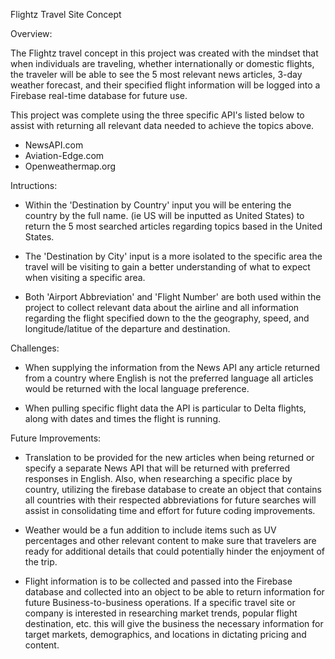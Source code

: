 Flightz Travel Site Concept

Overview: 

The Flightz travel concept in this project was created with the mindset that when individuals are traveling, 
whether internationally or domestic flights, the traveler will be able to see the 5 most relevant news articles, 3-day weather forecast, and their specified flight information will be logged into a Firebase real-time database for future use.

This project was complete using the three specific API's listed below to assist with returning all relevant data needed 
to achieve the topics above.

- NewsAPI.com
- Aviation-Edge.com
- Openweathermap.org

Intructions: 

- Within the 'Destination by Country' input you will be entering the country by the full name. (ie US will be inputted as United States) to return the 5 most searched articles regarding topics based in the United States. 

- The 'Destination by City' input is a more isolated to the specific area the travel will be visiting to gain a better understanding of what to expect when visiting a specific area. 

- Both 'Airport Abbreviation' and 'Flight Number' are both used within the project to collect relevant data about the airline 
and all information regarding the flight specified down to the the geography, speed, and longitude/latitue of the departure and destination. 

Challenges: 

- When supplying the information from the News API any article returned from a country where English is not the preferred language all articles would be returned with the local language preference. 

- When pulling specific flight data the API is particular to Delta flights, along with dates and times the flight is running. 

Future Improvements: 

- Translation to be provided for the new articles when being returned or specify a separate News API that will be returned with 
preferred responses in English. Also, when researching a specific place by country, utilizing the firebase database to create an object that contains all countries with their respected abbreviations for future searches will assist in consolidating time and effort for future coding improvements.
 

- Weather would be a fun addition to include items such as UV percentages and other relevant content to make sure that travelers are ready for additional details that could potentially hinder the enjoyment of the trip.

- Flight information is to be collected and passed into the Firebase database and collected into an object to be able to return 
information for future Business-to-business operations. If a specific travel site or company is interested in researching market trends, popular flight destination, etc. this will give the business the necessary information for target markets, demographics, and locations in dictating pricing and content.
